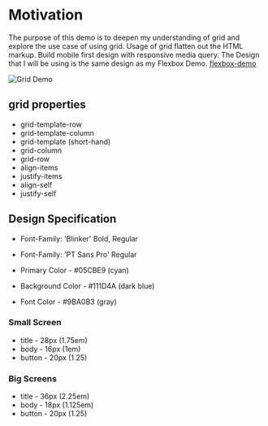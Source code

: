# Motivation

The purpose of this demo is to deepen my understanding of grid and explore the use case of using grid.
Usage of grid flatten out the HTML markup.
Build mobile first design with responsive media query.
The Design that I will be using is the same design as my Flexbox Demo.
[flexbox-demo](https://github.com/ishakbhn/flexbox-demo)

![Grid Demo](/images/flexbox-demo.png)

## grid properties

* grid-template-row
* grid-template-column
* grid-template (short-hand)
* grid-column
* grid-row
* align-items
* justify-items
* align-self
* justify-self

## Design Specification

* Font-Family: 'Blinker' Bold, Regular
* Font-Family: 'PT Sans Pro' Regular

* Primary Color -  #05CBE9 (cyan)
* Background Color - #111D4A (dark blue)
* Font Color - #9BA0B3 (gray)

### Small Screen

* title - 28px (1.75em)
* body - 16px (1em)
* button - 20px (1.25)

### Big Screens

* title - 36px (2.25em)
* body - 18px (1.125em)
* button - 20px (1.25)